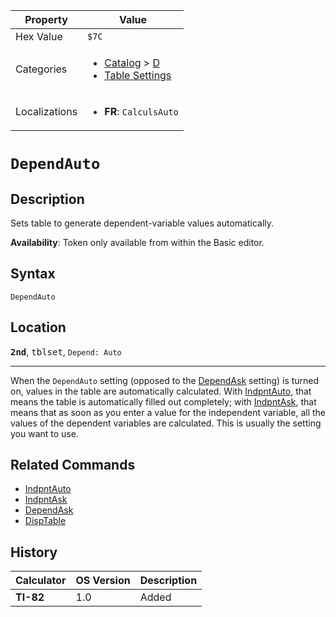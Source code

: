 | Property      | Value |
|---------------|-------|
| Hex Value     | `$7C`|
| Categories    | <ul><li>[Catalog](<../categories/Catalog.md>) > [D](<../categories/Catalog.md#D>)</li><li>[Table Settings](<../categories/Table Settings.md>)</li></ul> |
| Localizations | <ul><li><b>FR</b>: `CalculsAuto`</li></ul> |

# `DependAuto`

## Description
Sets table to generate dependent-variable values automatically.


<b>Availability</b>: Token only available from within the Basic editor.

## Syntax
`DependAuto`

## Location
<tt><kbd><b>2nd</b></kbd></tt>, <kbd>tblset</kbd>, `Depend: Auto`
<hr>

When the `DependAuto` setting (opposed to the [DependAsk](/dependask) setting) is turned on, values in the table are automatically calculated. With [IndpntAuto](/indpntauto), that means the table is automatically filled out completely; with [IndpntAsk](/indpntask), that means that as soon as you enter a value for the independent variable, all the values of the dependent variables are calculated. This is usually the setting you want to use.

## Related Commands

*   [IndpntAuto](/indpntauto)
*   [IndpntAsk](/indpntask)
*   [DependAsk](/dependask)
*   [DispTable](/disptable)

## History
| Calculator | OS Version | Description |
|------------|------------|-------------|
| <b>TI-82</b> | 1.0 | Added |


